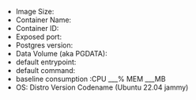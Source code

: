 
- Image Size: 
- Container Name: 
- Container ID: 
- Exposed port: 
- Postgres version: 
- Data Volume (aka PGDATA): 
- default entrypoint: 
- default command: 
- baseline consumption :CPU ___% MEM ___MB 
- OS: Distro Version Codename (Ubuntu 22.04 jammy)
